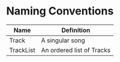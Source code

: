 # Naming Conventions

| Name      | Definition                |
| --------- | ------------------------- |
| Track     | A singular song           |
| TrackList | An ordered list of Tracks |

<!-- https://www.tablesgenerator.com/markdown_tables -->
